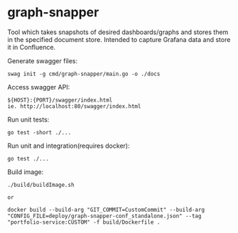 # graph-snapper
Tool which takes snapshots of desired dashboards/graphs and stores them in the specified document store. Intended to capture Grafana data and store it in Confluence.

Generate swagger files:

    swag init -g cmd/graph-snapper/main.go -o ./docs

Access swagger API:

    ${HOST}:{PORT}/swagger/index.html
    ie. http://localhost:80/swagger/index.html

Run unit tests:

    go test -short ./...
    
Run unit and integration(requires docker):

    go test ./...
    
Build image:
    
    ./build/buildImage.sh
    
    or 
    
    docker build --build-arg "GIT_COMMIT=CustomCommit" --build-arg "CONFIG_FILE=deploy/graph-snapper-conf_standalone.json" --tag "portfolio-service:CUSTOM" -f build/Dockerfile .